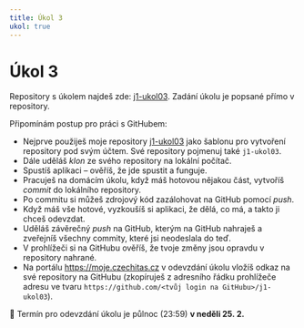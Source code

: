 ```yaml
---
title: Úkol 3
ukol: true
---
```

# Úkol 3

Repository s úkolem najdeš zde: [j1-ukol03](https://github.com/FilipJirsak-Czechitas/j1-ukol03). Zadání úkolu je popsané přímo v repository.

Připomínám postup pro práci s GitHubem:
- Nejprve použiješ moje repository [j1-ukol03](https://github.com/FilipJirsak-Czechitas/j1-ukol03) jako šablonu pro vytvoření repository pod svým účtem. Své repository pojmenuj také `j1-ukol03`.
- Dále uděláš *klon* ze svého repository na lokální počítač.
- Spustíš aplikaci – ověříš, že jde spustit a funguje.
- Pracuješ na domácím úkolu, když máš hotovou nějakou část, vytvoříš *commit* do lokálního repository.
- Po commitu si můžeš zdrojový kód zazálohovat na GitHub pomocí *push*.
- Když máš vše hotové, vyzkoušíš si aplikaci, že dělá, co má, a takto ji chceš odevzdat.
- Uděláš závěrečný *push* na GitHub, kterým na GitHub nahraješ a zveřejníš všechny commity, které jsi neodeslala do teď.
- V prohlížeči si na GitHubu ověříš, že tvoje změny jsou opravdu v repository nahrané. 
- Na portálu https://moje.czechitas.cz v odevzdání úkolu vložíš odkaz na své repository na GitHubu (zkopíruješ z adresního řádku prohlížeče adresu ve tvaru `https://github.com/<tvůj login na GitHubu>/j1-ukol03`).

📅 Termín pro odevzdání úkolu je půlnoc (23:59) **v neděli 25. 2.**

